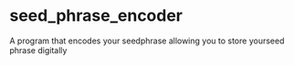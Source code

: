 # seed_phrase_encoder
A program that encodes your seedphrase allowing you to store yourseed phrase digitally
